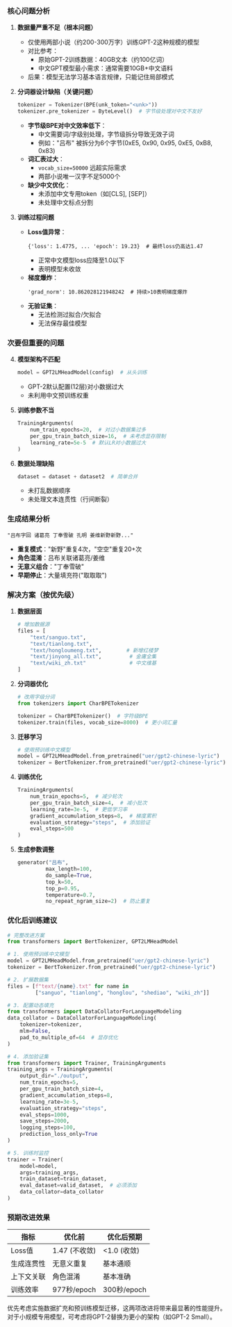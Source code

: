 ### 核心问题分析

1. **数据量严重不足（根本问题）**
   - 仅使用两部小说（约200-300万字）训练GPT-2这种规模的模型
   - 对比参考：
     - 原始GPT-2训练数据：40GB文本（约100亿词）
     - 中文GPT模型最小需求：通常需要10GB+中文语料
   - 后果：模型无法学习基本语言规律，只能记住局部模式

2. **分词器设计缺陷（关键问题）**
   ```python
   tokenizer = Tokenizer(BPE(unk_token="<unk>"))
   tokenizer.pre_tokenizer = ByteLevel()  # 字节级处理对中文不友好
   ```
   - **字节级BPE对中文效率低下**：
     - 中文需要词/字级别处理，字节级拆分导致无效子词
     - 例如："吕布" 被拆分为6个字节(0xE5, 0x90, 0x95, 0xE5, 0xB8, 0x83)
   - **词汇表过大**：
     - `vocab_size=50000` 远超实际需求
     - 两部小说唯一汉字不足5000个
   - **缺少中文优化**：
     - 未添加中文专用token（如[CLS], [SEP]）
     - 未处理中文标点分割

3. **训练过程问题**
   - **Loss值异常**：
     ```log
     {'loss': 1.4775, ... 'epoch': 19.23}  # 最终loss仍高达1.47
     ```
     - 正常中文模型loss应降至1.0以下
     - 表明模型未收敛
   - **梯度爆炸**：
     ```log
     'grad_norm': 10.862028121948242  # 持续>10表明梯度爆炸
     ```
   - **无验证集**：
     - 无法检测过拟合/欠拟合
     - 无法保存最佳模型

### 次要但重要的问题

4. **模型架构不匹配**
   ```python
   model = GPT2LMHeadModel(config)  # 从头训练
   ```
   - GPT-2默认配置(12层)对小数据过大
   - 未利用中文预训练权重

5. **训练参数不当**
   ```python
   TrainingArguments(
       num_train_epochs=20,  # 对过小数据集过多
       per_gpu_train_batch_size=16,  # 未考虑显存限制
       learning_rate=5e-5  # 默认LR对小数据过大
   )
   ```

6. **数据处理缺陷**
   ```python
   dataset = dataset + dataset2  # 简单合并
   ```
   - 未打乱数据顺序
   - 未处理文本连贯性（行间断裂）

### 生成结果分析
```text
"吕布字回 诸葛亮 丁奉雪破 孔明 姜维新野新野..."
```
- **重复模式**："新野"重复4次，"空空"重复20+次
- **角色混淆**：吕布关联诸葛亮/姜维
- **无意义组合**："丁奉雪破"
- **早期停止**：大量填充符("取取取")

### 解决方案（按优先级）

1. **数据层面**
   ```python
   # 增加数据源
   files = [
       "text/sanguo.txt", 
       "text/tianlong.txt",
       "text/hongloumeng.txt",        # 新增红楼梦
       "text/jinyong_all.txt",         # 金庸全集
       "text/wiki_zh.txt"              # 中文维基
   ]
   ```

2. **分词器优化**
   ```python
   # 改用字级分词
   from tokenizers import CharBPETokenizer
   
   tokenizer = CharBPETokenizer()  # 字符级BPE
   tokenizer.train(files, vocab_size=8000)  # 更小词汇量
   ```

3. **迁移学习**
   ```python
   # 使用预训练中文模型
   model = GPT2LMHeadModel.from_pretrained("uer/gpt2-chinese-lyric")
   tokenizer = BertTokenizer.from_pretrained("uer/gpt2-chinese-lyric")
   ```

4. **训练优化**
   ```python
   TrainingArguments(
       num_train_epochs=5,  # 减少轮次
       per_gpu_train_batch_size=4,  # 减小批次
       learning_rate=3e-5,  # 更低学习率
       gradient_accumulation_steps=8,  # 梯度累积
       evaluation_strategy="steps",  # 添加验证
       eval_steps=500
   )
   ```

5. **生成参数调整**
   ```python
   generator("吕布", 
            max_length=100,
            do_sample=True,
            top_k=50,
            top_p=0.95,
            temperature=0.7,
            no_repeat_ngram_size=2)  # 防止重复
   ```

### 优化后训练建议

```python
# 完整改进方案
from transformers import BertTokenizer, GPT2LMHeadModel

# 1. 使用预训练中文模型
model = GPT2LMHeadModel.from_pretrained("uer/gpt2-chinese-lyric")
tokenizer = BertTokenizer.from_pretrained("uer/gpt2-chinese-lyric")

# 2. 扩展数据集
files = [f"text/{name}.txt" for name in 
         ["sanguo", "tianlong", "honglou", "shediao", "wiki_zh"]]

# 3. 配置动态填充
from transformers import DataCollatorForLanguageModeling
data_collator = DataCollatorForLanguageModeling(
    tokenizer=tokenizer,
    mlm=False,
    pad_to_multiple_of=64  # 显存优化
)

# 4. 添加验证集
from transformers import Trainer, TrainingArguments
training_args = TrainingArguments(
    output_dir="./output",
    num_train_epochs=5,
    per_gpu_train_batch_size=4,
    gradient_accumulation_steps=8,
    learning_rate=3e-5,
    evaluation_strategy="steps",
    eval_steps=1000,
    save_steps=2000,
    logging_steps=100,
    prediction_loss_only=True
)

# 5. 训练时监控
trainer = Trainer(
    model=model,
    args=training_args,
    train_dataset=train_dataset,
    eval_dataset=valid_dataset,  # 必须添加
    data_collator=data_collator
)
```

### 预期改进效果
| 指标         | 优化前         | 优化后预期     |
|--------------|---------------|--------------|
| Loss值       | 1.47 (不收敛)  | <1.0 (收敛)   |
| 生成连贯性   | 无意义重复     | 基本通顺      |
| 上下文关联   | 角色混淆       | 基本准确      |
| 训练效率     | 977秒/epoch   | 300秒/epoch  |

优先考虑实施数据扩充和预训练模型迁移，这两项改进将带来最显著的性能提升。对于小规模专用模型，可考虑将GPT-2替换为更小的架构（如GPT-2 Small）。